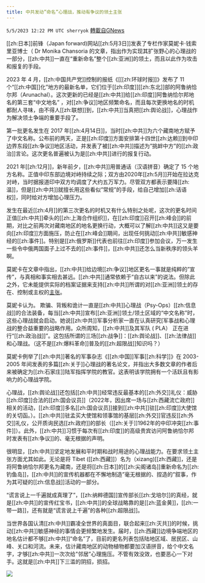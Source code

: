 ```yaml
---
title: 中共发动”命名”心理战，推动有争议的领土主张
---
```

`5/5/2023 12:22 PM UTC sherryok` [轉載自GNews](https://gnews.org/articles/1277357)

[[zh:日本]]前锋（Japan forward)网站[[zh:5月3日]]发表了专栏作家莫妮卡·钱索里亚博士（ Dr Monika Chansoria 的文章，指出作为实现其扩张野心的心理战的一部分，[[zh:中共]]一直在“重新命名”整个[[zh:亚洲]]的领土，而且以此作为攻击和报复的手段。 

2023 年 4 月，[[zh:中国共产党]]控制的报纸《[[[zh:环球时报]]》发布了 11 个“[[zh:中国]]化”地方的最新名单，它们位于[[zh:印度]][[zh:东北]]部的阿鲁纳恰尔邦（Arunachal）。这次更新的已经是[[zh:中共]]给[[zh:印度]]阿鲁纳恰尔邦地名的第三套“中文地名” ，对[[zh:争议]]地区频繁命名，而且每次更换地名的时机都耐人寻味，由不得人[[zh:联想]]到，[[zh:中共]]当真把[[zh:舆论战]]，心理战作为解决领土争端的重要手段了。 

第一批更名发生在 2017 年[[zh:4月14日]]，当时[[zh:中共]]为六个藏南地方赋予了中文名称。公布前的两天，正是[[zh:印度]]方面安排第十四世[[zh:达赖]]到中印边界东段[[zh:争议]]地区活动，并发表了被[[zh:中共]]描述为”挑衅中方”的[[zh:政治]]言论。这次更名普遍被认为是[[zh:中共]]进行的报复行动。 

2021 年[[zh:12月]]，新年前夕，[[zh:中共]]用普通话（汉语拼音）确定了 15 个地方名称。正值中印东部边境对峙持续之际；双方由2020年[[zh:5月]]开始在拉达克对峙，当时据报道印中双方均调度了大约五万军力。尽管双方都表示要降[[zh:温]]，但是[[zh:中共]]就擅长用这些看似”常规”的手段，给自己增加[[zh:话语权]]，同时给对方增加心理压力。 

发生在最近[[zh:4月]]的第三次更名的时机又有什么特别之处呢，这次的更名时间正值[[zh:中共]]牵头的[[zh:上海合作组织]]，在[[zh:印度]]召开[[zh:峰会]]的前期，对比之前两次对藏南地区的地名更换行动，大概可以了解[[zh:中共]]这又是要向[[zh:印度]]方面施压，防止在[[zh:峰会]]期间，出现任何挑动[[zh:中共]]敏感神经的[[zh:事件]]。特别是[[zh:俄罗斯]]代表也前往[[zh:印度]]参加会议，万一发生一些令中俄两国面子上过不去的[[zh:事件]]，[[zh:中共]]还怎么当新秩序的领头羊啊。 

莫妮卡在文章中指出，[[zh:中共]]给边境[[zh:争议]]地区更名一事就是纯粹的”宣传”，与真相和事实相去甚远。[[zh:中共]]通常依赖于“自古以来”的说法。但除此之外，它未能提供实际的档案证据来支持[[zh:中共]]所谓的对[[zh:亚洲]]领土的存在、控制或主权的[主张](https://japan--forward-com.translate.goog/tag/Asia?_x_tr_sl=en&_x_tr_tl=zh-CN&_x_tr_hl=en&_x_tr_pto=wapp)。 

莫妮卡认为。 欺骗、背叛和诡计一直是[[zh:中共]]心理战（Psy-Ops）[[zh:信息战]]的合法装备，每当[[zh:中共]]宣布[[zh:亚洲]]领土/领土区域的“中文名称”时，这些心理战就会启动。她说[[zh:中共]]军事分析家一直在认真研究[军事战和心理战的整合益重要的战略作用。众所周知，[[zh:中共]]及其军队 ( PLA） 正在进行“[[zh:政治战]]”。这包括所谓的三场[[zh:战争]]：[[zh:舆论战]]、[[zh:法律战]]和心理战。（这不是[[zh:爆料革命]]普及的[[zh:超限战]]知识吗？） 

莫妮卡例举了[[zh:中共]]著名的军事杂志《[[zh:中国]]军事[[zh:科学]]》在 2003-2005 年间发表的多篇[[zh:关于]]心理战的著名论文，并指出大多数文章的作者后来被确定为[[zh:石家庄]]陆军指挥学院的教官。这表明该学院拥有一个活跃且有影响力的心理战学院。 

心理战，[[zh:舆论战]]还包括[[zh:中共]]经常违反最基本的[[zh:外交]]礼仪：威胁[[zh:印度]]合法的[[zh:国会议员]]（2022年，因出席一场与[[zh:西藏流亡政府]]相关的活动，[[zh:印度]]多名[[zh:国会议员]]接到[[zh:中共]]驻[[zh:印度]]大使馆的关切函。）。[[zh:中共]]驻孟买大使馆和领事馆的基层[[zh:外交]]官违反[[zh:外交]]礼仪，公开质询民选[[zh:政府]]的部长（[[zh:关于]]1962年的中印冲突[[zh:事件]]）。此外，[[zh:中共]]习惯于每次有[[zh:印度]]的高级贵宾访问阿鲁纳恰尔邦时发表有[[zh:争议]]的、毫无根据的声明。 

很明显，[[zh:中共]]坚定地发展和平时期和战时用途的心理战能力。在要求领土主张方面尤其如此。无论是将 Tibet ([[zh:西藏]]）名为（xizang)[[zh:西藏]]，还是将阿鲁纳恰尔邦更名为藏南，还是将[[zh:日本]]的[[zh:尖阁诸岛]]重新命名为[[zh:钓鱼岛]]，[[zh:中共]]的宣传机器都在不懈地制造”毫无根据的、捏造的”叙事，作为其可疑的[[zh:信息战]]活动的一部分。 

“谎言说上一千遍就成真理了”，[[zh:纳粹德国]]宣传部长[[zh:戈培尔]]的真经，就是[[zh:中共]]的宣传红宝书，[[zh:中共]]的全球战略靠的是[[zh:蓝金黄]]，[[zh:一带一路]]，还有就是“谎言说上千遍”的各种[[zh:超限战]]。

当世界各国认清[[zh:中共]]霸凌全世界的真面目，联合起来[[zh:灭共]]的时候，挑动[[zh:中共]]敏感神经的事情会更频繁地发生。届时，[[zh:西藏]]边境争端地区的地名估计都不够[[zh:中共]]“命名”了，目前的更名列表包括陆地区域、居民区、山峰、关口和河流。未来，估计藏南地区的动物植物都要加汉语拼音，给个中文名字，才够[[zh:中共]]一次次给”邻居”心理施压。不管有效没效，也要恶心一下对手。这就是[[zh:中共]]下三滥的阴招，损招。


![](https://i.imgur.com/1PvzCya.jpg)

